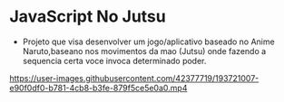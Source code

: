 # JavaScript No Jutsu
*  Projeto que visa desenvolver um jogo/aplicativo baseado no Anime Naruto,baseano nos movimentos da mao (Jutsu) onde fazendo a sequencia certa voce invoca determinado poder.



https://user-images.githubusercontent.com/42377719/193721007-e90f0df0-b781-4cb8-b3fe-879f5ce5e0a0.mp4



